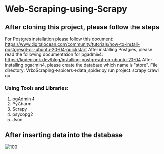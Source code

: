 # Web-Scraping-using-Scrapy


## After cloning this project, please follow the steps

For Postgres installation please follow this document:
https://www.digitalocean.com/community/tutorials/how-to-install-postgresql-on-ubuntu-20-04-quickstart
After installing Postgres, please read the following documentation for pgadmin4:
https://kodemonk.dev/blog/installing-postgresql-on-ubuntu-20-04
After installing pgadmin4, please create the database which name is  "store".
File directory:  VrboScraping->spiders->data_spider.py
run project: scrapy crawl qu

### Using Tools and Libraries:
1. pgAdmin 4
2. PyCharm
3. Scrapy
4. psycopg2
5. Json

## After inserting data into the database
![100](https://user-images.githubusercontent.com/69507020/148771618-6904f71f-be80-46af-b458-9767d7f33cba.png)


